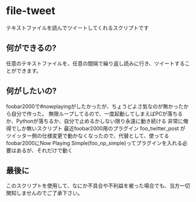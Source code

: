 # file-tweet
テキストファイルを読んでツイートしてくれるスクリプトです

## 何ができるの?
任意のテキストファイルを、任意の間隔で繰り返し読みに行き、ツイートすることができます。

## 何がしたいの?
foobar2000で#nowplayingがしたかったが、ちょうどよさ気なのが無かったから自分で作った。
無限ループしてるので、一度起動してしまえばPCが落ちるか、Pythonが落ちるか、自分で止めるかしない限り永遠に動き続ける
非常に俺得でしか無いスクリプト
最近foobar2000用のプラグイン foo_twitter_post がツイッター側の仕様変更で動かなくなったので、代替として、使ってる
foobar2000にNow Playing Simple(foo_np_simple)ってプラグインを入れる必要はあるが、それだけで動く

## 最後に
このスクリプトを使用して、なにか不具合や不利益を被った場合でも、当方一切関知しませんのでご了承下さい。
